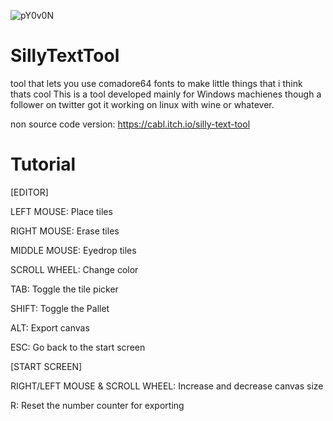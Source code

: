 ![pY0v0N](https://user-images.githubusercontent.com/111040151/184268676-499849cc-2516-410b-a872-af5bf7415e8c.png)
# SillyTextTool
 tool that lets you use comadore64 fonts to make little things that i think thats cool
 This is a tool developed mainly for Windows machienes though a follower on twitter got it working on linux with wine or whatever.

non source code version: https://cabl.itch.io/silly-text-tool

# Tutorial 
[EDITOR]

LEFT MOUSE: Place tiles

RIGHT MOUSE: Erase tiles

MIDDLE MOUSE: Eyedrop tiles

SCROLL WHEEL: Change color

TAB: Toggle the tile picker

SHIFT: Toggle the Pallet

ALT: Export canvas

ESC: Go back to the start screen

[START SCREEN]

RIGHT/LEFT MOUSE & SCROLL WHEEL: Increase and decrease canvas size

R: Reset the number counter for exporting
